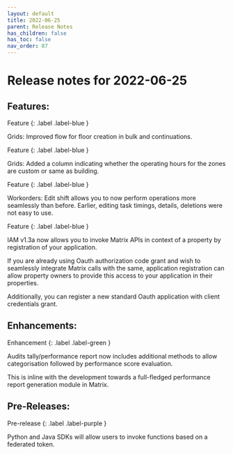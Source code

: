 ```yaml
---
layout: default
title: 2022-06-25
parent: Release Notes
has_children: false
has_toc: false
nav_order: 87
---
```


# Release notes for 2022-06-25

## Features:

Feature
{: .label .label-blue }

Grids: Improved flow for floor creation in bulk and continuations.


Feature
{: .label .label-blue }

Grids: Added a column indicating whether the operating hours for the zones are custom or same as building.


Feature
{: .label .label-blue }

Workorders: Edit shift allows you to now perform operations more seamlessly than before. 
Earlier, editing task timings, details, deletions were not easy to use.


Feature
{: .label .label-blue }

IAM v1.3a now allows you to invoke Matrix APIs in context of a property by registration of your application. 

If you are already using Oauth authorization code grant and wish to seamlessly integrate Matrix calls with the same, 
application registration can allow property owners to provide this access to your application in their properties.

Additionally, you can register a new standard Oauth application with client credentials grant.


## Enhancements:

Enhancement
{: .label .label-green }

Audits tally/performance report now includes additional methods to allow categorisation followed by performance score evaluation. 

This is inline with the development towards a full-fledged performance report generation module in Matrix.


## Pre-Releases:

Pre-release
{: .label .label-purple }

Python and Java SDKs will allow users to invoke functions based on a federated token.
